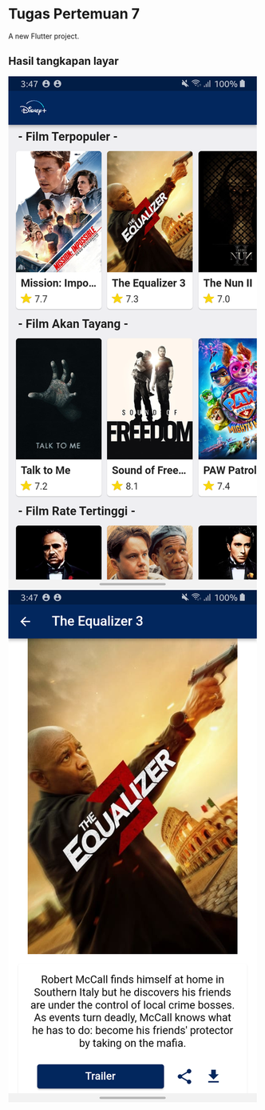 # Tugas Pertemuan 7

A new Flutter project.

## Hasil tangkapan layar

![screenshot 1](image/home.png)
![screenshot 1](image/detail.png)
